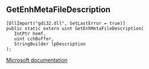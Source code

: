 ## GetEnhMetaFileDescription

```
[DllImport("gdi32.dll", SetLastError = true)]
public static extern uint GetEnhMetaFileDescription(
   IntPtr hemf,
   uint cchBuffer,
   StringBuilder lpDescription
);
```

[Microsoft documentation](https://docs.microsoft.com/en-us/windows/win32/api/wingdi/nf-wingdi-getenhmetafiledescriptiona)
